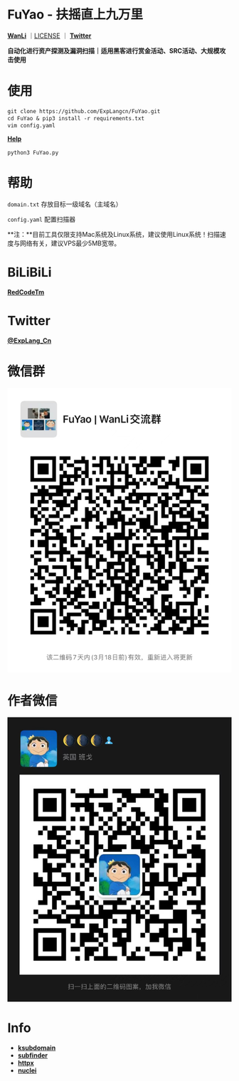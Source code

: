 # FuYao - 扶摇直上九万里

**[WanLi](https://github.com/ExpLangcn/WanLi)** ｜[LICENSE](LICENSE) ｜ **[Twitter](https://twitter.com/ExpLang_Cn)** 

**自动化进行资产探测及漏洞扫描｜适用黑客进行赏金活动、SRC活动、大规模攻击使用**

# 使用

```
git clone https://github.com/ExpLangcn/FuYao.git
cd FuYao & pip3 install -r requirements.txt
vim config.yaml
```
**[Help](https://github.com/ExpLangcn/WanLi/wiki/Help---%E5%B8%AE%E5%8A%A9)**

```
python3 FuYao.py
```
# 帮助

`domain.txt` 存放目标一级域名（主域名）

`config.yaml` 配置扫描器

**注：**目前工具仅限支持Mac系统及Linux系统，建议使用Linux系统！扫描速度与网络有关，建议VPS最少5MB宽带。

# BiLiBiLi

**[RedCodeTm](https://www.bilibili.com/)**

# Twitter

**[@ExpLang_Cn](https://twitter.com/ExpLang_Cn)**

# 微信群

![WechatIMG455.jpeg](img/WechatIMG455.jpeg)

# 作者微信

![WechatIMG408](img/WechatIMG408.jpeg)

# Info

* **[ksubdomain](https://github.com/knownsec/ksubdomain)**
* **[subfinder](https://github.com/projectdiscovery/subfinder)**
* **[httpx](https://github.com/projectdiscovery/httpx)**
* **[nuclei](https://github.com/projectdiscovery/nuclei)**

